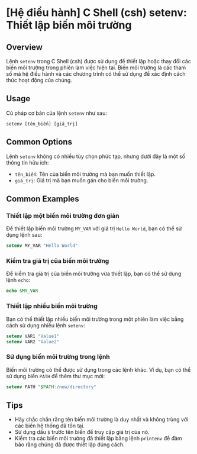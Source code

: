 # [Hệ điều hành] C Shell (csh) setenv: Thiết lập biến môi trường

## Overview
Lệnh `setenv` trong C Shell (csh) được sử dụng để thiết lập hoặc thay đổi các biến môi trường trong phiên làm việc hiện tại. Biến môi trường là các tham số mà hệ điều hành và các chương trình có thể sử dụng để xác định cách thức hoạt động của chúng.

## Usage
Cú pháp cơ bản của lệnh `setenv` như sau:

```
setenv [tên_biến] [giá_trị]
```

## Common Options
Lệnh `setenv` không có nhiều tùy chọn phức tạp, nhưng dưới đây là một số thông tin hữu ích:

- `tên_biến`: Tên của biến môi trường mà bạn muốn thiết lập.
- `giá_trị`: Giá trị mà bạn muốn gán cho biến môi trường.

## Common Examples

### Thiết lập một biến môi trường đơn giản
Để thiết lập biến môi trường `MY_VAR` với giá trị `Hello World`, bạn có thể sử dụng lệnh sau:

```csh
setenv MY_VAR "Hello World"
```

### Kiểm tra giá trị của biến môi trường
Để kiểm tra giá trị của biến môi trường vừa thiết lập, bạn có thể sử dụng lệnh `echo`:

```csh
echo $MY_VAR
```

### Thiết lập nhiều biến môi trường
Bạn có thể thiết lập nhiều biến môi trường trong một phiên làm việc bằng cách sử dụng nhiều lệnh `setenv`:

```csh
setenv VAR1 "Value1"
setenv VAR2 "Value2"
```

### Sử dụng biến môi trường trong lệnh
Biến môi trường có thể được sử dụng trong các lệnh khác. Ví dụ, bạn có thể sử dụng biến `PATH` để thêm thư mục mới:

```csh
setenv PATH "$PATH:/new/directory"
```

## Tips
- Hãy chắc chắn rằng tên biến môi trường là duy nhất và không trùng với các biến hệ thống đã tồn tại.
- Sử dụng dấu `$` trước tên biến để truy cập giá trị của nó.
- Kiểm tra các biến môi trường đã thiết lập bằng lệnh `printenv` để đảm bảo rằng chúng đã được thiết lập đúng cách.